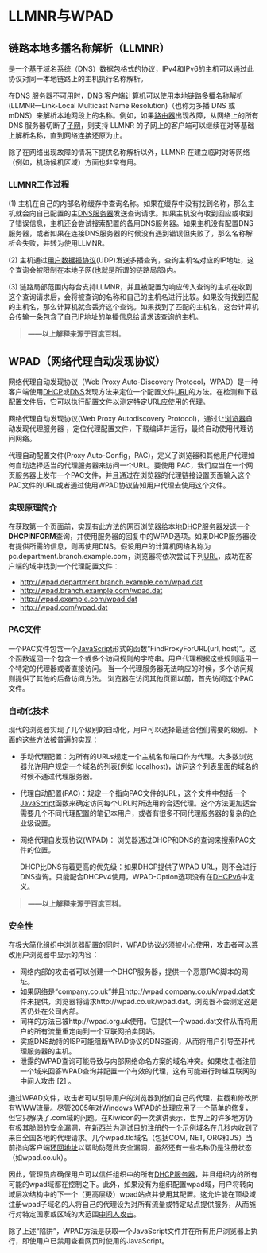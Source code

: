# LLMNR与WPAD

## 链路本地多播名称解析（LLMNR）

是一个基于域名系统（DNS）数据包格式的协议，IPv4和IPv6的主机可以通过此协议对同一本地链路上的主机执行名称解析。

在DNS 服务器不可用时，DNS 客户端计算机可以使用本地链路[多播](https://baike.baidu.com/item/多播)名称解析 (LLMNR—Link-Local Multicast Name Resolution)（也称为多播 DNS 或 mDNS）来解析本地网段上的名称。例如，如果[路由器](https://baike.baidu.com/item/路由器)出现故障，从网络上的所有 DNS 服务器切断了[子网](https://baike.baidu.com/item/子网)，则支持 LLMNR 的子网上的客户端可以继续在对等基础上解析名称，直到网络连接还原为止。

除了在网络出现故障的情况下提供名称解析以外，LLMNR 在建立临时对等网络（例如，机场候机区域）方面也非常有用。

### LLMNR工作过程

(1) 主机在自己的内部名称缓存中查询名称。如果在缓存中没有找到名称，那么主机就会向自己配置的主[DNS服务器](https://baike.baidu.com/item/DNS服务器/8079460)发送查询请求。如果主机没有收到回应或收到了错误信息，主机还会尝试搜索配置的备用DNS服务器。如果主机没有配置DNS服务器，或者如果在连接DNS服务器的时候没有遇到错误但失败了，那么名称解析会失败，并转为使用LLMNR。

(2) 主机通过[用户数据报协议](https://baike.baidu.com/item/用户数据报协议/8535496)(UDP)发送多播查询，查询主机名对应的IP地址，这个查询会被限制在本地子网(也就是所谓的链路局部)内。

(3) 链路局部范围内每台支持LLMNR，并且被配置为响应传入查询的主机在收到这个查询请求后，会将被查询的名称和自己的主机名进行比较。如果没有找到匹配的主机名，那么计算机就会丢弃这个查询。如果找到了匹配的主机名，这台计算机会传输一条包含了自己IP地址的单播信息给请求该查询的主机。

>  **——以上解释来源于百度百科**。



## WPAD（网络代理自动发现协议）

网络代理自动发现协议（Web Proxy Auto-Discovery Protocol，WPAD）是一种客户端使用[DHCP](https://baike.baidu.com/item/DHCP/218195)或[DNS](https://baike.baidu.com/item/DNS/427444)发现方法来定位一个配置文件[URL](https://baike.baidu.com/item/URL/110640)的方法。在检测和下载配置文件后，它可以执行配置文件以测定特定[URL](https://baike.baidu.com/item/URL/110640)应使用的代理。

网络代理自动发现协议(Web Proxy Autodiscovery Protocol)，通过让[浏览器](https://baike.baidu.com/item/浏览器/213911)自动发现代理服务器 ，定位代理配置文件，下载编译并运行，最终自动使用代理访问网络。

代理自动配置文件(Proxy Auto-Config，PAC)，定义了浏览器和其他用户代理如何自动选择适当的代理服务器来访问一个URL。要使用 PAC，我们应当在一个网页服务器上发布一个PAC文件，并且通过在浏览器的代理链接设置页面输入这个PAC文件的URL或者通过使用WPAD协议告知用户代理去使用这个文件。

### 实现原理简介

在获取第一个页面前，实现有此方法的网页浏览器给本地[DHCP服务器](https://baike.baidu.com/item/DHCP服务器/9956953)发送一个**DHCPINFORM**查询，并使用服务器的回复中的WPAD选项。如果DHCP服务器没有提供所需的信息，则再使用DNS。假设用户的计算机网络名称为pc.department.branch.example.com，浏览器将依次尝试下列[URL](https://baike.baidu.com/item/URL/110640)，成功在客户端的域中找到一个代理配置文件：

- http://wpad.department.branch.example.com/wpad.dat
- http://wpad.branch.example.com/wpad.dat
- http://wpad.example.com/wpad.dat
- http://wpad.com/wpad.dat

### PAC文件

一个PAC文件包含一个[JavaScript](https://baike.baidu.com/item/JavaScript)形式的函数“FindProxyForURL(url, host)”。这个函数返回一个包含一个或多个访问规则的字符串。用户代理根据这些规则适用一个特定的代理器或者直接访问。 当一个代理服务器无法响应的时候，多个访问规则提供了其他的后备访问方法。 浏览器在访问其他页面以前，首先访问这个PAC文件。

### 自动化技术

现代的浏览器实现了几个级别的自动化，用户可以选择最适合他们需要的级别。下面的这些方法被普遍的实现：

- 手动代理配置：为所有的URLs规定一个主机名和端口作为代理。大多数浏览器允许用户规定一个域名的列表(例如 localhost)，访问这个列表里面的域名的时候不通过代理服务器。

- 代理自动配置(PAC)：规定一个指向PAC文件的URL，这个文件中包括一个[JavaScript](https://baike.baidu.com/item/JavaScript)函数来确定访问每个URL时所选用的合适代理。这个方法更加适合需要几个不同代理配置的笔记本用户，或者有很多不同代理服务器的复杂的企业级设置。

- 网络代理自发现协议(WPAD)： 浏览器通过DHCP和DNS的查询来搜索PAC文件的位置。

    DHCP比DNS有着更高的优先级：如果DHCP提供了WPAD URL，则不会进行DNS查询。只能配合DHCPv4使用，WPAD-Option选项没有在[DHCPv6](https://baike.baidu.com/item/DHCPv6/2778674)中定义。

> **——以上解释来源于百度百科**。

### 安全性

在极大简化组织中浏览器配置的同时，WPAD协议必须被小心使用，攻击者可以篡改用户浏览器中显示的内容：

- 网络内部的攻击者可以创建一个DHCP服务器，提供一个恶意PAC脚本的网址。
- 如果网络是“company.co.uk”并且http://wpad.company.co.uk/wpad.dat文件未提供，浏览器将请求http://wpad.co.uk/wpad.dat。浏览器不会测定这是否仍处在公司内部。
- 同样的方法已被http://wpad.org.uk使用。它提供一个wpad.dat文件从而将用户的所有流量重定向到一个互联网拍卖网站。
- 实施DNS劫持的ISP可能阻断WPAD协议的DNS查询，从而将用户引导至非代理服务器的主机。
- 泄露的WPAD查询可能导致与内部网络命名方案的域名冲突。如果攻击者注册一个域来回答WPAD查询并配置一个有效的代理，这有可能进行跨越互联网的中间人攻击 [2] 。

通过WPAD文件，攻击者可以引导用户的浏览器到他们自己的代理，拦截和修改所有WWW流量。尽管2005年对Windows WPAD的处理应用了一个简单的修复，但它只解决了.com域的问题。在Kiwicon的一次演讲表示，世界上的许多地方仍有极其脆弱的安全漏洞，在新西兰为测试目的注册的一个示例域名在几秒内收到了来自全国各地的代理请求。几个wpad.tld域名（包括COM, NET, ORG和US）当前指向客户端[环回地址](https://baike.baidu.com/item/环回地址/8443645)以帮助防范此安全漏洞，虽然还有一些名称仍是注册状态（如wpad.co.uk）。

因此，管理员应确保用户可以信任组织中的所有[DHCP服务器](https://baike.baidu.com/item/DHCP服务器/9956953)，并且组织内的所有可能的wpad域都在控制之下。此外，如果没有为组织配置wpad域，用户将转向域层次结构中的下一个（更高层级）wpad站点并使用其配置。这允许能在顶级域注册wpad子域名的人将自己的代理设为对所有流量或特定站点提供服务，从而施行对特定国家或区域的大范围[中间人攻击](https://baike.baidu.com/item/中间人攻击/1739730)。

除了上述“陷阱”，WPAD方法是获取一个JavaScript文件并在所有用户浏览器上执行，即使用户已禁用查看网页时使用的JavaScript。

